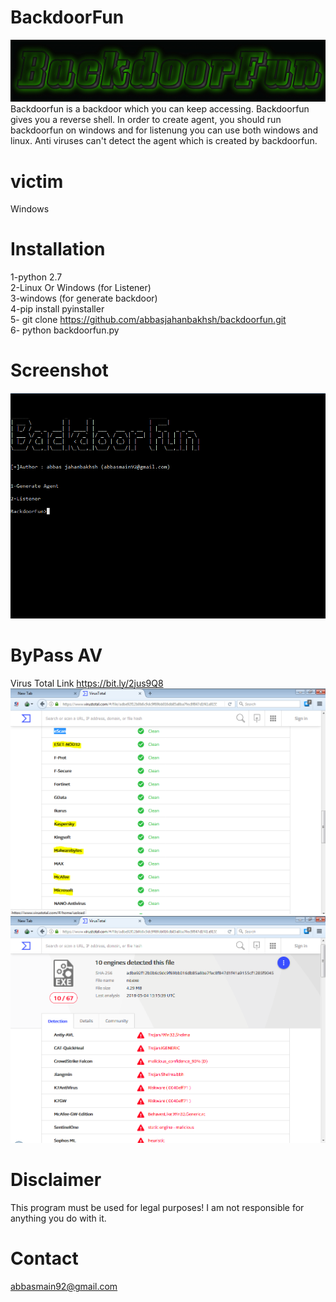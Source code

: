 # BackdoorFun
![alt text](https://github.com/abbasjahanbakhsh/backdoorfun/blob/master/coollogo_com-302361167.gif)
Backdoorfun is a backdoor which you can keep accessing. Backdoorfun gives you a reverse shell. In order to create agent,  you should run backdoorfun on windows and for listenung you can use both windows and linux. Anti viruses can't detect the agent which is created by backdoorfun.
# victim
Windows
# Installation
1-python 2.7<br>
2-Linux Or Windows (for Listener)<br>
3-windows (for generate backdoor)<br>
4-pip install pyinstaller<br>
5- git clone https://github.com/abbasjahanbakhsh/backdoorfun.git <br>
6- python backdoorfun.py
# Screenshot

![alt text](https://github.com/abbasjahanbakhsh/backdoorfun/blob/master/BF.PNG)
# ByPass AV

Virus Total Link https://bit.ly/2jus9Q8 <br>
![alt text](https://github.com/abbasjahanbakhsh/backdoorfun/blob/master/bf2.PNG)
![alt text](https://github.com/abbasjahanbakhsh/backdoorfun/blob/master/bypassAV.PNG)
# Disclaimer
This program must be used for legal purposes! I am not responsible for anything you do with it.
# Contact
abbasmain92@gmail.com
